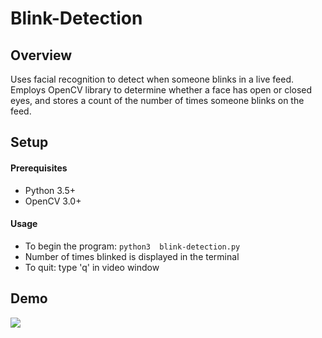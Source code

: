 # Blink-Detection

## Overview
Uses facial recognition to detect when someone blinks in a live feed. Employs OpenCV library to determine whether a face
has open or closed eyes, and stores a count of the number of times someone blinks on the feed.

## Setup
#### Prerequisites
* Python 3.5+
* OpenCV 3.0+

#### Usage
* To begin the program: `python3  blink-detection.py`
* Number of times blinked is displayed in the terminal
* To quit: type 'q' in video window

## Demo
![](demo.gif)
